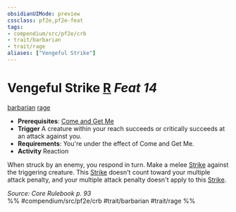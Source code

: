 ```yaml
---
obsidianUIMode: preview
cssclass: pf2e,pf2e-feat
tags:
- compendium/src/pf2e/crb
- trait/barbarian
- trait/rage
aliases: ["Vengeful Strike"]
---
```

# Vengeful Strike  [R](../../rules/core-rulebook/chapter-9-playing-the-game.md#Actions "Reaction") *Feat 14*  
[barbarian](../../rules/traits/barbarian.md)  [rage](../../rules/traits/rage.md)  

- **Prerequisites**: [Come and Get Me](come-and-get-me.md)
- **Trigger** A creature within your reach succeeds or critically succeeds at an attack against you.
- **Requirements**: You're under the effect of Come and Get Me.
- **Activity** Reaction

When struck by an enemy, you respond in turn. Make a melee [Strike](../../rules/actions/strike.md) against the triggering creature. This [Strike](../../rules/actions/strike.md) doesn't count toward your multiple attack penalty, and your multiple attack penalty doesn't apply to this [Strike](../../rules/actions/strike.md).

*Source: Core Rulebook p. 93*  
%% #compendium/src/pf2e/crb #trait/barbarian #trait/rage %%